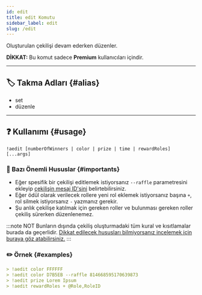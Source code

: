 ```yaml
---
id: edit
title: edit Komutu
sidebar_label: edit
slug: /edit
---
```

Oluşturulan çekilişi devam ederken düzenler.

**DİKKAT:** Bu komut sadece **Premium** kullanıcıları içindir.

---

## 🏷️ Takma Adları {#alias}

- set
- düzenle

---

## ❓ Kullanımı {#usage}

`!aedit [numberOfWinners | color | prize | time | rewardRoles] [...args]`

### 💢 Bazı Önemli Hususlar {#importants}

* Eğer spesifik bir çekilişi editlemek istiyorsanız `--raffle` parametresini ekleyip [çekilişin mesaj ID'sini](https://support.discord.com/hc/tr/articles/206346498-Kullan%C4%B1c%C4%B1-Sunucu-Mesaj-ID-sini-Nerden-Bulurum-) belirtebilirsiniz.
* Eğer ödül olarak verilecek rollere yeni rol eklemek istiyorsanız başına `+`, rol silmek istiyorsanız `-` yazmanız gerekir.
* Şu anlık çekilişe katılmak için gereken roller ve bulunması gereken roller çekiliş sürerken düzenlenemez.

:::note NOT
Bunların dışında çekiliş oluşturmadaki tüm kural ve kısıtlamalar burada da geçerlidir. [Dikkat edilecek hususları bilmiyorsanız incelemek için buraya göz atabilirsiniz.](/docs/commands/createp#importants)
:::

### ✏️ Örnek {#examples}

```markdown
> !aedit color FFFFFF
> !aedit color D7B5EB --raffle 814668595170639873
> !aedit prize Lorem Ipsum
> !aedit rewardRoles + @Role,RoleID
```
